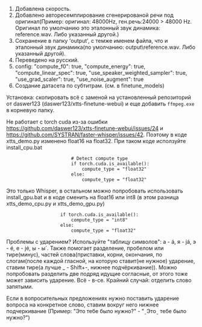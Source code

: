 1. Добавлена скорость.
2. Добавлено авторесемплирование сгенерированой речи под оригинал(Пример: оригинал: 48000Hz, ген.речь:24000 > 48000 Hz. Оригинал по умолчанию это эталонный звук динамика: reference.wav. Либо указанный другой.)
3. Сохранение в папку 'output', с темже именем файла, что и эталонный звук динамика(по умолчанию: output\reference.wav. Либо указанный другой).
4. Переведено на русский.
5. config:
    "compute_f0": true,
    "compute_energy": true,
    "compute_linear_spec": true,
    "use_speaker_weighted_sampler": true,
    "use_grad_scaler": true,
    "use_noise_augment": true
6. Создание датасета по субтитрам. (см. в finetune_models)

Установка: скопировать всё с заменой на установленный репозиторий от daswer123 (daswer123/xtts-finetune-webui) и еще добавить `ffmpeg.exe` в корневую папку.


Не работает с torch cuda из-за ошибки https://github.com/daswer123/xtts-finetune-webui/issues/24 и https://github.com/SYSTRAN/faster-whisper/issues/42. Поэтому в коде xtts_demo.py изменено float16 на float32. При таком коде исползуйте install_cpu.bat
```docker
                        # Detect compute type 
                        if torch.cuda.is_available():
                            compute_type = "float32"
                        else:
                            compute_type = "float32"
```
Это только Whisper, в остальном можно попробовать использовать install_gpu.bat и в коде сменить на float16 или int8 (в этом разница xtts_demo_cpu.py и xtts_demo_gpu.py)
```docker
                    if torch.cuda.is_available():
                        compute_type = "int8"
                    else:
                        compute_type = "float32"
```

Проблемы с ударением? Используйте "таблицу символов": а - á, я - já, э - é, e - jé, ы - ы´. Также помогает разделение, пробелом или тире(минус), частей слова(приставки, корни, окончания, по слогам(после каждой гласной, на которую ставит(не нужное) ударение, ставим тире(а лучше _ - Shift+-, нижнее подчёркивание)). Можно попробовать разделить две подряд идущие согласные, от этого тоже может зависить ударение. Всё - в-се. Крайний случай: отделить слово запятыми.

Если в вопросительных предложениях нужно поставить ударение вопроса на конкретное слово, ставим вокруг него нижнее подчеркивание (Пример: "Это тебе было нужно?" - "ˍЭтоˍ тебе было нужно?")
